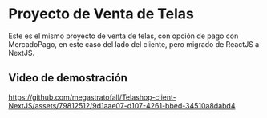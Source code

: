 # Proyecto de Venta de Telas
Este es el mismo proyecto de venta de telas, con opción de pago con MercadoPago, en este caso del lado del cliente, pero migrado de ReactJS a NextJS.
## Video de demostración

https://github.com/megastratofall/Telashop-client-NextJS/assets/79812512/9d1aae07-d107-4261-bbed-34510a8dabd4

